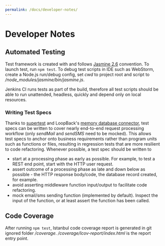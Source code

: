 ```yaml
---
permalink: /docs/developer-notes/
---
```


# Developer Notes

## Automated Testing

Test framework is created with and follows [Jasmine 2.6](https://jasmine.github.io/2.6/node.html) convention. To launch test, run `npm test`. To debug test scripts in IDE such as WebStorm, create a Node.js run/debug config, set _cwd_ to project root and script to _/node_modules/jasmine/bin/jasmine.js_.

Jenkins CI runs tests as part of the build, therefore all test scripts should be able to run unattended, headless, quickly and depend only on local resources.

### Writing Test Specs

Thanks to [supertest](https://github.com/visionmedia/supertest) and LoopBack's [memory database connector](https://loopback.io/doc/en/lb3/Memory-connector.html), test specs can be written to cover nearly end-to-end request processing workflow (only _sendMail_ and _sendSMS_ need to be mocked). This allows test specs to anchor onto business requirements rather than program units such as functions or files, resulting in regression tests that are more resilient to code refactoring.
Whenever possible, a test spec should be written to

- start at a processing phase as early as possible. For example, to test a REST end point, start with the HTTP user request.
- assert outcome of a processing phase as late and down below as possible - the HTTP response body/code, the database record created, for example.
- avoid asserting middleware function input/output to facilitate code refactoring.
- mock email/sms sending function (implemented by default). Inspect the input of the function, or at least assert the function has been called.

## Code Coverage

After running `npm test`, Istanbul code coverage report is generated in git ignored folder _/coverage_. _/coverage/lcov-report/index.html_ is the report entry point.
